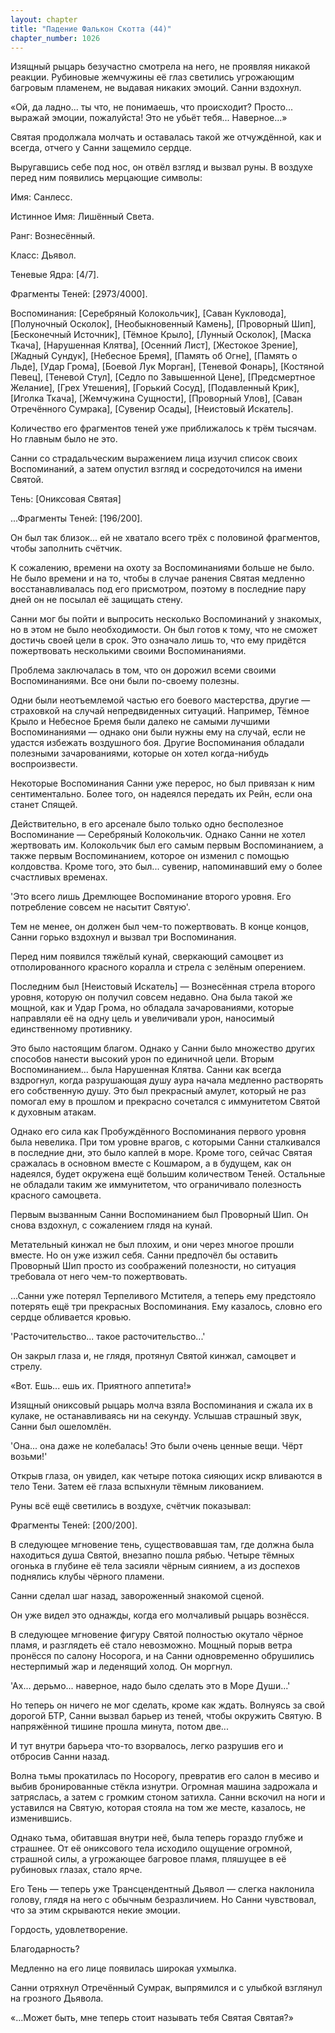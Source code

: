 ```yaml
---
layout: chapter
title: "Падение Фалькон Скотта (44)"
chapter_number: 1026
---
```


Изящный рыцарь безучастно смотрела на него, не проявляя никакой реакции. Рубиновые жемчужины её глаз светились угрожающим багровым пламенем, не выдавая никаких эмоций. Санни вздохнул.

«Ой, да ладно... ты что, не понимаешь, что происходит? Просто... выражай эмоции, пожалуйста! Это не убьёт тебя... Наверное...»

Святая продолжала молчать и оставалась такой же отчуждённой, как и всегда, отчего у Санни защемило сердце.

Выругавшись себе под нос, он отвёл взгляд и вызвал руны. В воздухе перед ним появились мерцающие символы:

Имя: Санлесс.

Истинное Имя: Лишённый Света.

Ранг: Вознесённый.

Класс: Дьявол.

Теневые Ядра: [4/7].

Фрагменты Теней: [2973/4000].

Воспоминания: [Серебряный Колокольчик], [Саван Кукловода], [Полуночный Осколок], [Необыкновенный Камень], [Проворный Шип], [Бесконечный Источник], [Тёмное Крыло], [Лунный Осколок], [Маска Ткача], [Нарушенная Клятва], [Осенний Лист], [Жестокое Зрение], [Жадный Сундук], [Небесное Бремя], [Память об Огне], [Память о Льде], [Удар Грома], [Боевой Лук Морган], [Теневой Фонарь], [Костяной Певец], [Теневой Стул], [Седло по Завышенной Цене], [Предсмертное Желание], [Грех Утешения], [Горький Сосуд], [Подавленный Крик], [Иголка Ткача], [Жемчужина Сущности], [Проворный Улов], [Саван Отречённого Сумрака], [Сувенир Осады], [Неистовый Искатель].

Количество его фрагментов теней уже приближалось к трём тысячам. Но главным было не это.

Санни со страдальческим выражением лица изучил список своих Воспоминаний, а затем опустил взгляд и сосредоточился на имени Святой.

Тень: [Ониксовая Святая]

...Фрагменты Теней: [196/200].

Он был так близок... ей не хватало всего трёх с половиной фрагментов, чтобы заполнить счётчик.

К сожалению, времени на охоту за Воспоминаниями больше не было. Не было времени и на то, чтобы в случае ранения Святая медленно восстанавливалась под его присмотром, поэтому в последние пару дней он не посылал её защищать стену.

Санни мог бы пойти и выпросить несколько Воспоминаний у знакомых, но в этом не было необходимости. Он был готов к тому, что не сможет достичь своей цели в срок. Это означало лишь то, что ему придётся пожертвовать несколькими своими Воспоминаниями.

Проблема заключалась в том, что он дорожил всеми своими Воспоминаниями. Все они были по-своему полезны.

Одни были неотъемлемой частью его боевого мастерства, другие — страховкой на случай непредвиденных ситуаций. Например, Тёмное Крыло и Небесное Бремя были далеко не самыми лучшими Воспоминаниями — однако они были нужны ему на случай, если не удастся избежать воздушного боя. Другие Воспоминания обладали полезными зачарованиями, которые он хотел когда-нибудь воспроизвести.

Некоторые Воспоминания Санни уже перерос, но был привязан к ним сентиментально. Более того, он надеялся передать их Рейн, если она станет Спящей.

Действительно, в его арсенале было только одно бесполезное Воспоминание — Серебряный Колокольчик. Однако Санни не хотел жертвовать им. Колокольчик был его самым первым Воспоминанием, а также первым Воспоминанием, которое он изменил с помощью колдовства. Кроме того, это был... сувенир, напоминавший ему о более счастливых временах.

'Это всего лишь Дремлющее Воспоминание второго уровня. Его потребление совсем не насытит Святую'.

Тем не менее, он должен был чем-то пожертвовать. В конце концов, Санни горько вздохнул и вызвал три Воспоминания.

Перед ним появился тяжёлый кунай, сверкающий самоцвет из отполированного красного коралла и стрела с зелёным оперением.

Последним был [Неистовый Искатель] — Вознесённая стрела второго уровня, которую он получил совсем недавно. Она была такой же мощной, как и Удар Грома, но обладала зачарованиями, которые направляли её на одну цель и увеличивали урон, наносимый единственному противнику.

Это было настоящим благом. Однако у Санни было множество других способов нанести высокий урон по единичной цели. Вторым Воспоминанием... была Нарушенная Клятва. Санни как всегда вздрогнул, когда разрушающая душу аура начала медленно растворять его собственную душу. Это был прекрасный амулет, который не раз помогал ему в прошлом и прекрасно сочетался с иммунитетом Святой к духовным атакам.

Однако его сила как Пробуждённого Воспоминания первого уровня была невелика. При том уровне врагов, с которыми Санни сталкивался в последние дни, это было каплей в море. Кроме того, сейчас Святая сражалась в основном вместе с Кошмаром, а в будущем, как он надеялся, будет окружена ещё большим количеством Теней. Остальные не обладали таким же иммунитетом, что ограничивало полезность красного самоцвета.

Первым вызванным Санни Воспоминанием был Проворный Шип. Он снова вздохнул, с сожалением глядя на кунай.

Метательный кинжал не был плохим, и они через многое прошли вместе. Но он уже изжил себя. Санни предпочёл бы оставить Проворный Шип просто из соображений полезности, но ситуация требовала от него чем-то пожертвовать.

...Санни уже потерял Терпеливого Мстителя, а теперь ему предстояло потерять ещё три прекрасных Воспоминания. Ему казалось, словно его сердце обливается кровью.

'Расточительство... такое расточительство...'

Он закрыл глаза и, не глядя, протянул Святой кинжал, самоцвет и стрелу.

«Вот. Ешь... ешь их. Приятного аппетита!»

Изящный ониксовый рыцарь молча взяла Воспоминания и сжала их в кулаке, не останавливаясь ни на секунду. Услышав страшный звук, Санни был ошеломлён.

'Она... она даже не колебалась! Это были очень ценные вещи. Чёрт возьми!'

Открыв глаза, он увидел, как четыре потока сияющих искр вливаются в тело Тени. Затем её глаза вспыхнули тёмным ликованием.

Руны всё ещё светились в воздухе, счётчик показывал:

Фрагменты Теней: [200/200].

В следующее мгновение тень, существовавшая там, где должна была находиться душа Святой, внезапно пошла рябью. Четыре тёмных огонька в глубине её тела засияли чёрным сиянием, а из доспехов поднялись клубы чёрного пламени.

Санни сделал шаг назад, завороженный знакомой сценой.

Он уже видел это однажды, когда его молчаливый рыцарь вознёсся.

В следующее мгновение фигуру Святой полностью окутало чёрное пламя, и разглядеть её стало невозможно. Мощный порыв ветра пронёсся по салону Носорога, и на Санни одновременно обрушились нестерпимый жар и леденящий холод. Он моргнул.

'Ах... дерьмо... наверное, надо было сделать это в Море Души...'

Но теперь он ничего не мог сделать, кроме как ждать. Волнуясь за свой дорогой БТР, Санни вызвал барьер из теней, чтобы окружить Святую. В напряжённой тишине прошла минута, потом две...

И тут внутри барьера что-то взорвалось, легко разрушив его и отбросив Санни назад.

Волна тьмы прокатилась по Носорогу, превратив его салон в месиво и выбив бронированные стёкла изнутри. Огромная машина задрожала и затряслась, а затем с громким стоном затихла. Санни вскочил на ноги и уставился на Святую, которая стояла на том же месте, казалось, не изменившись.

Однако тьма, обитавшая внутри неё, была теперь гораздо глубже и страшнее. От её ониксового тела исходило ощущение огромной, страшной силы, а угрожающее багровое пламя, пляшущее в её рубиновых глазах, стало ярче.

Его Тень — теперь уже Трансцендентный Дьявол — слегка наклонила голову, глядя на него с обычным безразличием. Но Санни чувствовал, что за этим скрываются некие эмоции.

Гордость, удовлетворение.

Благодарность?

Медленно на его лице появилась широкая ухмылка.

Санни отряхнул Отречённый Сумрак, выпрямился и с улыбкой взглянул на грозного Дьявола.

«...Может быть, мне теперь стоит называть тебя Святая Святая?»